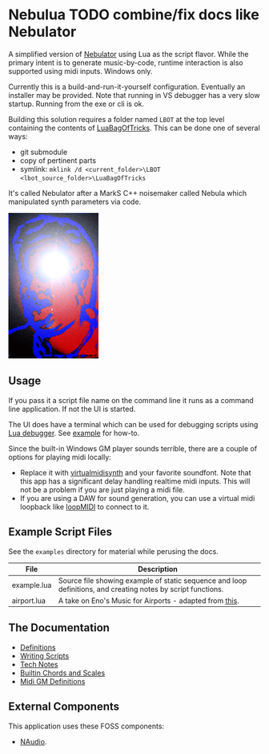 
# Nebulua TODO combine/fix docs like Nebulator

A simplified version of [Nebulator](https://github.com/cepthomas/Nebulator.git) using Lua as the script flavor.
While the primary intent is to generate music-by-code, runtime interaction is also supported using midi inputs.
Windows only.

Currently this is a build-and-run-it-yourself configuration. Eventually an installer may be provided.
Note that running in VS debugger has a very slow startup. Running from the exe or cli is ok.

Building this solution requires a folder named `LBOT` at the top level containing the contents of
  [LuaBagOfTricks](https://github.com/cepthomas/LuaBagOfTricks). This can be done one of several ways:
  - git submodule
  - copy of pertinent parts
  - symlink: `mklink /d <current_folder>\LBOT <lbot_source_folder>\LuaBagOfTricks`

It's called Nebulator after a MarkS C++ noisemaker called Nebula which manipulated synth parameters via code.

![logo](docs/marks.png)

## Usage

If you pass it a script file name on the command line it runs as a command line application. If not the UI is started.

The UI does have a terminal which can be used for debugging scripts using
[Lua debugger](https://github.com/cepthomas/LuaBagOfTricks/blob/main/debugex.lua).
See [example](examples/example.lua) for how-to.

Since the built-in Windows GM player sounds terrible, there are a couple of options for playing midi locally:
- Replace it with [virtualmidisynth](https://coolsoft.altervista.org/en/virtualmidisynth) and your favorite soundfont.
  Note that this app has a significant delay handling realtime midi inputs. This will not be a problem if you are just playing a midi file.
- If you are using a DAW for sound generation, you can use a virtual midi loopback like
    [loopMIDI](http://www.tobias-erichsen.de/software/loopmidi.html) to connect to it.


## Example Script Files

See the `examples` directory for material while perusing the docs.

File        | Description
----------- | -----------
example.lua | Source file showing example of static sequence and loop definitions, and creating notes by script functions.
airport.lua | A take on Eno's Music for Airports - adapted from [this](https://github.com/teropa/musicforairports.js).


## The Documentation

- [Definitions](docs/definitions.md)
- [Writing Scripts](docs/writing_scripts.md)
- [Tech Notes](docs/tech_notes.md)
- [Builtin Chords and Scales](docs/music_defs.md)
- [Midi GM Definitions](docs/midi_defs.md)


## External Components

This application uses these FOSS components:
- [NAudio](https://github.com/naudio/NAudio).
